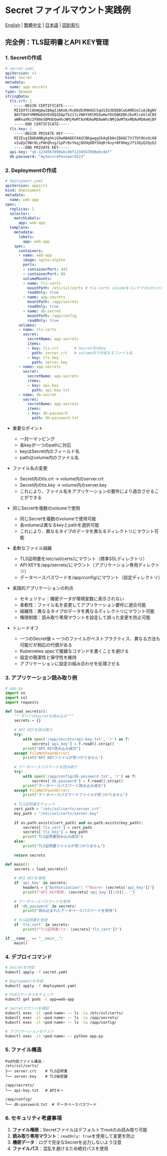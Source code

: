 # Secret ファイルマウント実践例

[English](../en/41_secret_file_mount_example.md) | [繁體中文](../zh-tw/41_secret_file_mount_example.md) | [日本語](../ja/41_secret_file_mount_example.md) | [回到索引](../README.md)

## 完全例：TLS証明書とAPI KEY管理

### 1. Secretの作成

```yaml
# secret.yaml
apiVersion: v1
kind: Secret
metadata:
  name: app-secrets
type: Opaque
stringData:
  tls.crt: |
    -----BEGIN CERTIFICATE-----
    MIIDXTCCAkWgAwIBAgIJAKoK/OvD8dO3MA0GCSqGSIb3DQEBCwUAMEUxCzAJBgNV
    BAYTAkFVMRMwEQYDVQQIDApTb21lLVN0YXRlMSEwHwYDVQQKDBhJbnRlcm5ldCBX
    aWRnaXRzIFB0eSBMdGQwHhcNMjMwMTAxMDAwMDAwWhcNMjQwMTAxMDAwMDAwWjBF
    -----END CERTIFICATE-----
  tls.key: |
    -----BEGIN PRIVATE KEY-----
    MIIEvgIBADANBgkqhkiG9w0BAQEFAASCBKgwggSkAgEAAoIBAQC7VJTUt9Us8cKB
    xIuQyC9Wr0LzFWnQhsgJ1pPrBvYkqjBVHq0BYSOqRr6ny+0F8HqyJfS3QyQ2QyQ2
    -----END PRIVATE KEY-----
  api-key: "sk-1234567890abcdef1234567890abcdef"
  db-password: "mySecurePassword123"
```

### 2. Deploymentの作成

```yaml
# deployment.yaml
apiVersion: apps/v1
kind: Deployment
metadata:
  name: web-app
spec:
  replicas: 2
  selector:
    matchLabels:
      app: web-app
  template:
    metadata:
      labels:
        app: web-app
    spec:
      containers:
      - name: web-app
        image: nginx:alpine
        ports:
        - containerPort: 443
        - containerPort: 80
        volumeMounts:
        - name: tls-certs
          mountPath: /etc/ssl/certs # tls-certs volumeをコンテナの/etc/ssl/certsディレクトリにマウント
          readOnly: true
        - name: app-secrets
          mountPath: /app/secrets
          readOnly: true
        - name: db-secret
          mountPath: /app/config
          readOnly: true
      volumes:
      - name: tls-certs
        secret:
          secretName: app-secrets
          items:
          - key: tls.crt       # Secret内のkey
            path: server.crt   # volume内で作成するファイル名
          - key: tls.key
            path: server.key
      - name: app-secrets
        secret:
          secretName: app-secrets
          items:
          - key: api-key
            path: api-key.txt
      - name: db-secret
        secret:
          secretName: app-secrets
          items:
          - key: db-password
            path: db-password.txt
```

- 重要なポイント
  - 一対一マッピング
  - 各keyが一つのpathに対応
  - keyはSecret内のフィールド名
  - pathはvolume内のファイル名

- ファイル名の変更
  - Secret内のtls.crt → volume内のserver.crt
  - Secret内のtls.key → volume内のserver.key
  - これにより、ファイル名をアプリケーションの要件により適合させることができる

- 同じSecretを複数のvolumeで使用
  - 同じSecretを複数のvolumeで使用可能
  - 各volumeは異なるkeyとpathを選択可能
  - これにより、異なるタイプのデータを異なるディレクトリにマウント可能

- 柔軟なファイル組織
  - TLS証明書を/etc/ssl/certs/にマウント（標準SSLディレクトリ）
  - API KEYを/app/secrets/にマウント（アプリケーション専用ディレクトリ）
  - データベースパスワードを/app/config/にマウント（設定ディレクトリ）

- 実践的アプリケーションの利点
  - セキュリティ：機密データが環境変数に表示されない
  - 柔軟性：ファイル名を変更してアプリケーション要件に適合可能
  - 組織性：異なるタイプのデータを異なるディレクトリにマウント可能
  - 権限制御：読み取り専用マウントを設定して誤った変更を防止可能

- トレードオフ
  - 一つのSecret値 = 一つのファイルがベストプラクティス、異なる方法も可能だが相応の代償がある
  - Kubernetes specで複雑なコマンドを書くことを避ける
  - 設定の簡潔性と保守性を維持
  - アプリケーションに設定の組み合わせを処理させる

### 3. アプリケーション読み取り例

```python
# app.py
import os
import ssl
import requests

def load_secrets():
    """すべてのSecretを読み込み"""
    secrets = {}
    
    # API KEYを読み取り
    try:
        with open('/app/secrets/api-key.txt', 'r') as f:
            secrets['api_key'] = f.read().strip()
        print("API KEY読み込み成功")
    except FileNotFoundError:
        print("API KEYファイルが見つかりません")
    
    # データベースパスワードを読み取り
    try:
        with open('/app/config/db-password.txt', 'r') as f:
            secrets['db_password'] = f.read().strip()
        print("データベースパスワード読み込み成功")
    except FileNotFoundError:
        print("データベースパスワードファイルが見つかりません")
    
    # TLS証明書をチェック
    cert_path = "/etc/ssl/certs/server.crt"
    key_path = "/etc/ssl/certs/server.key"
    
    if os.path.exists(cert_path) and os.path.exists(key_path):
        secrets['tls_cert'] = cert_path
        secrets['tls_key'] = key_path
        print("TLS証明書読み込み成功")
    else:
        print("TLS証明書ファイルが見つかりません")
    
    return secrets

def main():
    secrets = load_secrets()
    
    # API KEYを使用
    if 'api_key' in secrets:
        headers = {"Authorization": f"Bearer {secrets['api_key']}"}
        print(f"API KEY使用: {secrets['api_key'][:10]}...")
    
    # データベースパスワードを使用
    if 'db_password' in secrets:
        print("読み込まれたデータベースパスワードを使用")
    
    # TLS証明書を使用
    if 'tls_cert' in secrets:
        print(f"TLS証明書パス: {secrets['tls_cert']}")

if __name__ == "__main__":
    main()
```

### 4. デプロイコマンド

```bash
# Secretを作成
kubectl apply -f secret.yaml

# Deploymentを作成
kubectl apply -f deployment.yaml

# Podステータスをチェック
kubectl get pods -l app=web-app

# Secretマウントを検証
kubectl exec -it <pod-name> -- ls -la /etc/ssl/certs/
kubectl exec -it <pod-name> -- ls -la /app/secrets/
kubectl exec -it <pod-name> -- ls -la /app/config/

# アプリケーションをテスト
kubectl exec -it <pod-name> -- python app.py
```

### 5. ファイル構造

```
Pod内部ファイル構造：
/etc/ssl/certs/
├── server.crt    # TLS証明書
└── server.key    # TLS秘密鍵

/app/secrets/
└── api-key.txt   # APIキー

/app/config/
└── db-password.txt  # データベースパスワード
```

### 6. セキュリティ考慮事項

1. **ファイル権限**：Secretファイルはデフォルトでrootのみ読み取り可能
2. **読み取り専用マウント**：`readOnly: true`を使用して変更を防止
3. **機密データ**：ログで完全なSecretを出力しないよう注意
4. **ファイルパス**：混乱を避けるため絶対パスを使用
